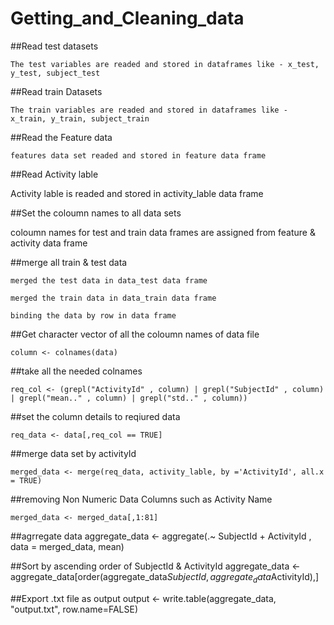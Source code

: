 # Getting_and_Cleaning_data

##Read test datasets

	The test variables are readed and stored in dataframes like - x_test, y_test, subject_test 


##Read train Datasets

	The train variables are readed and stored in dataframes like - x_train, y_train, subject_train 


##Read the Feature data

	features data set readed and stored in feature data frame
 

##Read Activity lable

Activity lable is readed and stored in activity_lable data frame


##Set the coloumn names to all data sets 
 
coloumn names for test and train data frames are assigned from feature & activity data frame

##merge all train & test data

	merged the test data in data_test data frame

	merged the train data in data_train data frame

	binding the data by row in data frame 

##Get character vector of all the coloumn names of data file

	column <- colnames(data)

##take all the  needed colnames

	req_col <- (grepl("ActivityId" , column) | grepl("SubjectId" , column) | grepl("mean.." , column) | grepl("std.." , column))

##set the column details to reqiured data 

	req_data <- data[,req_col == TRUE]

##merge data set by activityId

	merged_data <- merge(req_data, activity_lable, by ='ActivityId', all.x = TRUE)

##removing Non Numeric Data Columns such as Activity Name
	
	merged_data <- merged_data[,1:81]

##agrregate data 
	aggregate_data <- aggregate(.~ SubjectId + ActivityId , data = merged_data, mean)

##Sort by ascending order of SubjectId & ActivityId
	aggregate_data <- aggregate_data[order(aggregate_data$SubjectId, aggregate_data$ActivityId),]

##Export .txt file as output
	output <- write.table(aggregate_data, "output.txt", row.name=FALSE)